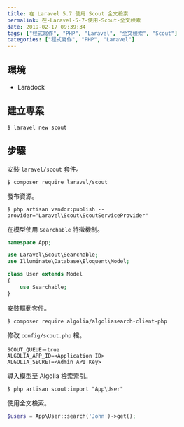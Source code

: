 ```yaml
---
title: 在 Laravel 5.7 使用 Scout 全文檢索
permalink: 在-Laravel-5-7-使用-Scout-全文檢索
date: 2019-02-17 09:39:34
tags: ["程式寫作", "PHP", "Laravel", "全文檢索", "Scout"]
categories: ["程式寫作", "PHP", "Laravel"]
---
```


## 環境
- Laradock

## 建立專案
```
$ laravel new scout
```

## 步驟
安裝 `laravel/scout` 套件。
```
$ composer require laravel/scout
```

發布資源。
```
$ php artisan vendor:publish --provider="Laravel\Scout\ScoutServiceProvider"
```

在模型使用 `Searchable` 特徵機制。
```PHP
namespace App;

use Laravel\Scout\Searchable;
use Illuminate\Database\Eloquent\Model;

class User extends Model
{
    use Searchable;
}
```

安裝驅動套件。
```
$ composer require algolia/algoliasearch-client-php
```

修改 `config/scout.php` 檔。
```
SCOUT_QUEUE＝true
ALGOLIA_APP_ID=<Application ID>
ALGOLIA_SECRET=<Admin API Key>
```

導入模型至 Algolia 檢索索引。
```
$ php artisan scout:import "App\User"
```

使用全文檢索。
```PHP
$users = App\User::search('John')->get();
```

